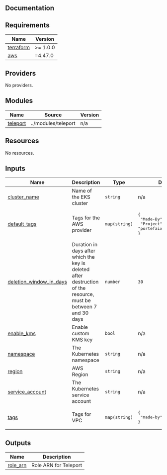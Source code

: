 ## Documentation

<!-- BEGINNING OF PRE-COMMIT-TERRAFORM DOCS HOOK -->

## Requirements

| Name                                                                     | Version  |
| ------------------------------------------------------------------------ | -------- |
| <a name="requirement_terraform"></a> [terraform](#requirement_terraform) | >= 1.0.0 |
| <a name="requirement_aws"></a> [aws](#requirement_aws)                   | =4.47.0  |

## Providers

No providers.

## Modules

| Name                                                        | Source              | Version |
| ----------------------------------------------------------- | ------------------- | ------- |
| <a name="module_teleport"></a> [teleport](#module_teleport) | ../modules/teleport | n/a     |

## Resources

No resources.

## Inputs

| Name                                                                                                      | Description                                                                                                      | Type          | Default                                                                  | Required |
| --------------------------------------------------------------------------------------------------------- | ---------------------------------------------------------------------------------------------------------------- | ------------- | ------------------------------------------------------------------------ | :------: |
| <a name="input_cluster_name"></a> [cluster\_name](#input_cluster_name)                                    | Name of the EKS cluster                                                                                          | `string`      | n/a                                                                      |   yes    |
| <a name="input_default_tags"></a> [default\_tags](#input_default_tags)                                    | Tags for the AWS provider                                                                                        | `map(string)` | <pre>{<br> "Made-By": "terraform",<br> "Project": "portefaix"<br>}</pre> |    no    |
| <a name="input_deletion_window_in_days"></a> [deletion\_window\_in\_days](#input_deletion_window_in_days) | Duration in days after which the key is deleted after destruction of the resource, must be between 7 and 30 days | `number`      | `30`                                                                     |    no    |
| <a name="input_enable_kms"></a> [enable\_kms](#input_enable_kms)                                          | Enable custom KMS key                                                                                            | `bool`        | n/a                                                                      |   yes    |
| <a name="input_namespace"></a> [namespace](#input_namespace)                                              | The Kubernetes namespace                                                                                         | `string`      | n/a                                                                      |   yes    |
| <a name="input_region"></a> [region](#input_region)                                                       | AWS Region                                                                                                       | `string`      | n/a                                                                      |   yes    |
| <a name="input_service_account"></a> [service\_account](#input_service_account)                           | The Kubernetes service account                                                                                   | `string`      | n/a                                                                      |   yes    |
| <a name="input_tags"></a> [tags](#input_tags)                                                             | Tags for VPC                                                                                                     | `map(string)` | <pre>{<br> "made-by": "terraform"<br>}</pre>                             |    no    |

## Outputs

| Name                                                         | Description           |
| ------------------------------------------------------------ | --------------------- |
| <a name="output_role_arn"></a> [role\_arn](#output_role_arn) | Role ARN for Teleport |

<!-- END OF PRE-COMMIT-TERRAFORM DOCS HOOK -->
